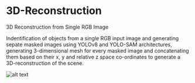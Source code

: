 # 3D-Reconstruction
3D Reconstruction from Single RGB Image

Indentification of objects from a single RGB input image and generating sepate masked images using YOLOv8 and YOLO-SAM architectures, generating 3-dimensional mesh for every masked image and concatenating them based on their x, y and relative z space co-ordinates to generate a 3D-reconstruction of the scene.

![alt text](/home/param/Downloads/test.png)

